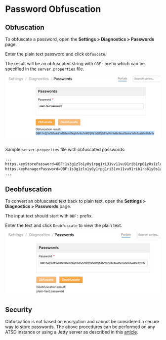 # Password Obfuscation

## Obfuscation

To obfuscate a password, open the **Settings > Diagnostics > Passwords** page.

Enter the plain text password and click `Obfuscate`. 

The result will be an obfuscated string with `OBF:` prefix which can be specified in the `server.properties` file.

![](images/password-obfuscation.png)

Sample `server.properties` file with obfuscated passwords:

```
...
https.keyStorePassword=OBF:1s3g1zlo1y0y1rpg1ri31vv11vu91rib1rp61y0s1zlu1s3m
https.keyManagerPassword=OBF:1s3g1zlo1y0y1rpg1ri31vv11vu91rib1rp61y0s1zlu1s3m
...
```

## Deobfuscation

To convert an obfuscated text back to plain text, open the **Settings > Diagnostics > Passwords** page. 

The input text should start with `OBF:` prefix.

Enter the text  and click `Deobfuscate` to view the plain text.

![](images/password-deobfuscation.png)

## Security

Obfuscation is not based on encryption and cannot be considered a secure way to store passwords. The above procedures can be performed on any ATSD instance or using a Jetty server as described in this [article](https://docs.oracle.com/cd/E35822_01/server.740/es_admin/src/tadm_ssl_jetty_passwords.html).
